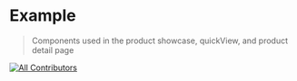 # Example

> Components used in the product showcase, quickView, and product detail page

[![All Contributors](https://img.shields.io/badge/all_contributors-0-orange.svg?style=flat-square)](#contributors-)
